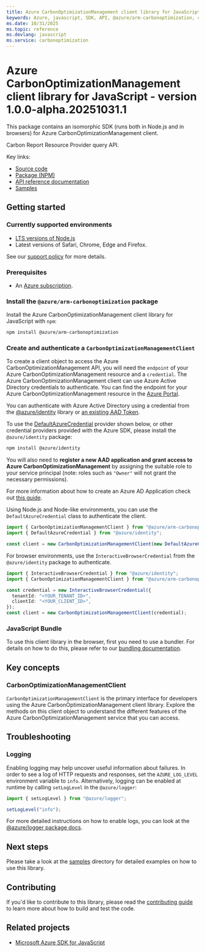 ```yaml
---
title: Azure CarbonOptimizationManagement client library for JavaScript
keywords: Azure, javascript, SDK, API, @azure/arm-carbonoptimization, carbonoptimization
ms.date: 10/31/2025
ms.topic: reference
ms.devlang: javascript
ms.service: carbonoptimization
---
```

# Azure CarbonOptimizationManagement client library for JavaScript - version 1.0.0-alpha.20251031.1 


This package contains an isomorphic SDK (runs both in Node.js and in browsers) for Azure CarbonOptimizationManagement client.

Carbon Report Resource Provider query API.

Key links:

- [Source code](https://github.com/Azure/azure-sdk-for-js/tree/main/sdk/carbonoptimization/arm-carbonoptimization)
- [Package (NPM)](https://www.npmjs.com/package/@azure/arm-carbonoptimization)
- [API reference documentation](https://learn.microsoft.com/javascript/api/@azure/arm-carbonoptimization?view=azure-node-preview)
- [Samples](https://github.com/Azure/azure-sdk-for-js/tree/main/sdk/carbonoptimization/arm-carbonoptimization/samples)

## Getting started

### Currently supported environments

- [LTS versions of Node.js](https://github.com/nodejs/release#release-schedule)
- Latest versions of Safari, Chrome, Edge and Firefox.

See our [support policy](https://github.com/Azure/azure-sdk-for-js/blob/main/SUPPORT.md) for more details.

### Prerequisites

- An [Azure subscription][azure_sub].

### Install the `@azure/arm-carbonoptimization` package

Install the Azure CarbonOptimizationManagement client library for JavaScript with `npm`:

```bash
npm install @azure/arm-carbonoptimization
```

### Create and authenticate a `CarbonOptimizationManagementClient`

To create a client object to access the Azure CarbonOptimizationManagement API, you will need the `endpoint` of your Azure CarbonOptimizationManagement resource and a `credential`. The Azure CarbonOptimizationManagement client can use Azure Active Directory credentials to authenticate.
You can find the endpoint for your Azure CarbonOptimizationManagement resource in the [Azure Portal][azure_portal].

You can authenticate with Azure Active Directory using a credential from the [@azure/identity][azure_identity] library or [an existing AAD Token](https://github.com/Azure/azure-sdk-for-js/blob/master/sdk/identity/identity/samples/AzureIdentityExamples.md#authenticating-with-a-pre-fetched-access-token).

To use the [DefaultAzureCredential][defaultazurecredential] provider shown below, or other credential providers provided with the Azure SDK, please install the `@azure/identity` package:

```bash
npm install @azure/identity
```

You will also need to **register a new AAD application and grant access to Azure CarbonOptimizationManagement** by assigning the suitable role to your service principal (note: roles such as `"Owner"` will not grant the necessary permissions).

For more information about how to create an Azure AD Application check out [this guide](https://learn.microsoft.com/azure/active-directory/develop/howto-create-service-principal-portal).

Using Node.js and Node-like environments, you can use the `DefaultAzureCredential` class to authenticate the client.

```ts snippet:ReadmeSampleCreateClient_Node
import { CarbonOptimizationManagementClient } from "@azure/arm-carbonoptimization";
import { DefaultAzureCredential } from "@azure/identity";

const client = new CarbonOptimizationManagementClient(new DefaultAzureCredential());
```

For browser environments, use the `InteractiveBrowserCredential` from the `@azure/identity` package to authenticate.

```ts snippet:ReadmeSampleCreateClient_Browser
import { InteractiveBrowserCredential } from "@azure/identity";
import { CarbonOptimizationManagementClient } from "@azure/arm-carbonoptimization";

const credential = new InteractiveBrowserCredential({
  tenantId: "<YOUR_TENANT_ID>",
  clientId: "<YOUR_CLIENT_ID>",
});
const client = new CarbonOptimizationManagementClient(credential);
```


### JavaScript Bundle
To use this client library in the browser, first you need to use a bundler. For details on how to do this, please refer to our [bundling documentation](https://aka.ms/AzureSDKBundling).

## Key concepts

### CarbonOptimizationManagementClient

`CarbonOptimizationManagementClient` is the primary interface for developers using the Azure CarbonOptimizationManagement client library. Explore the methods on this client object to understand the different features of the Azure CarbonOptimizationManagement service that you can access.

## Troubleshooting

### Logging

Enabling logging may help uncover useful information about failures. In order to see a log of HTTP requests and responses, set the `AZURE_LOG_LEVEL` environment variable to `info`. Alternatively, logging can be enabled at runtime by calling `setLogLevel` in the `@azure/logger`:

```ts snippet:SetLogLevel
import { setLogLevel } from "@azure/logger";

setLogLevel("info");
```

For more detailed instructions on how to enable logs, you can look at the [@azure/logger package docs](https://github.com/Azure/azure-sdk-for-js/tree/main/sdk/core/logger).

## Next steps

Please take a look at the [samples](https://github.com/Azure/azure-sdk-for-js/tree/main/sdk/carbonoptimization/arm-carbonoptimization/samples) directory for detailed examples on how to use this library.

## Contributing

If you'd like to contribute to this library, please read the [contributing guide](https://github.com/Azure/azure-sdk-for-js/blob/main/CONTRIBUTING.md) to learn more about how to build and test the code.

## Related projects

- [Microsoft Azure SDK for JavaScript](https://github.com/Azure/azure-sdk-for-js)

[azure_sub]: https://azure.microsoft.com/free/
[azure_portal]: https://portal.azure.com
[azure_identity]: https://github.com/Azure/azure-sdk-for-js/tree/main/sdk/identity/identity
[defaultazurecredential]: https://github.com/Azure/azure-sdk-for-js/tree/main/sdk/identity/identity#defaultazurecredential

